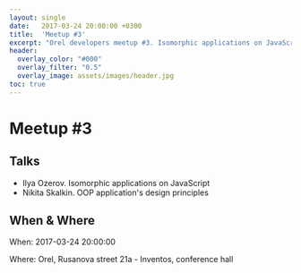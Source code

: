 ```yaml
---
layout: single
date:   2017-03-24 20:00:00 +0300
title:  'Meetup #3'
excerpt: "Orel developers meetup #3. Isomorphic applications on JavaScript. OOP application's design principles."
header:
  overlay_color: "#000"
  overlay_filter: "0.5"
  overlay_image: assets/images/header.jpg
toc: true
---
```


# Meetup #3

## Talks

* Ilya Ozerov. Isomorphic applications on JavaScript
* Nikita Skalkin. OOP application's design principles

## When & Where

When: 2017-03-24 20:00:00

Where: Orel, Rusanova street 21a - Inventos, conference hall
